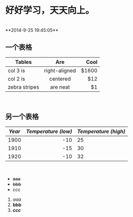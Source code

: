 # 好好学习，天天向上。 #
<br>
**2014-9-25 19:45:05**
<br>

## 一个表格 ##

| Tables        | Are           | Cool  |
| ------------- |:-------------:| -----:|
| col 3 is      | right-aligned | $1600 |
| col 2 is      | centered      |   $12 |
| zebra stripes | are neat      |    $1 |

<br>

## 另一个表格 ##

| *Year* | *Temperature (low)* | *Temperature (high)* |
| :----: | ------------------: | -------------------- |
| 1900 | -10 | 25 |
| 1910 | -15 | 30 |
| 1920 | -10 | 32 |

<br>

- ~~aaa~~
- <del>bbb</del>
- ccc

1. *aaa*
2. **bbb**
3. ***ccc***

<br>
